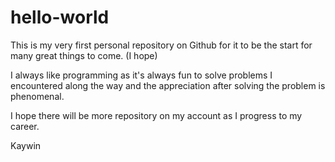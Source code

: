 # hello-world
This is my very first personal repository on Github for it to be the start for many great things to come. (I hope)

I always like programming as it's always fun to solve problems I encountered along the way and the appreciation after solving the problem is phenomenal.

I hope there will be more repository on my account as I progress to my career.

Kaywin
